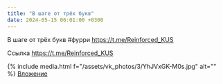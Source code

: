 ```yaml
---
title: "В шаге от трёх букв"
date: 2024-05-15 06:01:00 +0300
---
```


В шаге от трёх букв
#фурри
https://t.me/Reinforced_KUS

Ссылка
https://t.me/Reinforced_KUS

{% include media.html f="/assets/vk_photos/3/YhJVxGK-M0s.jpg" alt="" %}
[Вложение](https://t.me/Reinforced_KUS)
